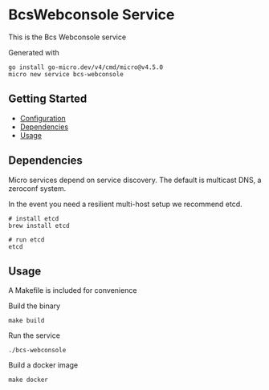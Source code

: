 # BcsWebconsole Service

This is the Bcs Webconsole service

Generated with

```
go install go-micro.dev/v4/cmd/micro@v4.5.0
micro new service bcs-webconsole
```

## Getting Started

- [Configuration](#configuration)
- [Dependencies](#dependencies)
- [Usage](#usage)

## Dependencies

Micro services depend on service discovery. The default is multicast DNS, a zeroconf system.

In the event you need a resilient multi-host setup we recommend etcd.

```
# install etcd
brew install etcd

# run etcd
etcd
```

## Usage

A Makefile is included for convenience

Build the binary

```
make build
```

Run the service
```
./bcs-webconsole
```

Build a docker image
```
make docker
```

